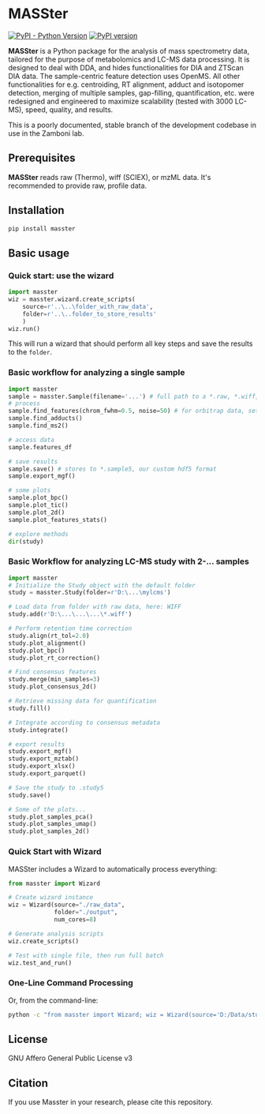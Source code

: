 # MASSter
[![PyPI - Python Version](https://img.shields.io/pypi/pyversions/masster)](https://badge.fury.io/py/masster)
[![PyPI version](https://badge.fury.io/py/masster.svg)](https://badge.fury.io/py/masster)

**MASSter** is a Python package for the analysis of mass spectrometry data, tailored for the purpose of metabolomics and LC-MS data processing. It is designed to deal with DDA, and hides functionalities for DIA and ZTScan DIA data. The sample-centric feature detection uses OpenMS. All other functionalities for e.g. centroiding, RT alignment, adduct and isotopomer detection, merging of multiple samples, gap-filling, quantification, etc. were redesigned and engineered to maximize scalability (tested with 3000 LC-MS), speed, quality, and results.

This is a poorly documented, stable branch of the development codebase in use in the Zamboni lab. 

## Prerequisites

**MASSter** reads raw (Thermo), wiff (SCIEX), or mzML data. It's recommended to provide raw, profile data.

## Installation

```bash
pip install masster
```

## Basic usage
### Quick start: use the wizard

```python
import masster
wiz = masster.wizard.create_scripts(
    source=r'..\..\folder_with_raw_data',
    folder=r'..\..folder_to_store_results'
    )
wiz.run()
```

This will run a wizard that should perform all key steps and save the results to the `folder`.

### Basic workflow for analyzing a single sample
```python
import masster
sample = masster.Sample(filename='...') # full path to a *.raw, *.wiff, or *.mzML file
# process
sample.find_features(chrom_fwhm=0.5, noise=50) # for orbitrap data, set noise to 1e5
sample.find_adducts()
sample.find_ms2()

# access data
sample.features_df

# save results
sample.save() # stores to *.sample5, our custom hdf5 format
sample.export_mgf()

# some plots
sample.plot_bpc()
sample.plot_tic()
sample.plot_2d()
sample.plot_features_stats()

# explore methods
dir(study)
```

### Basic Workflow for analyzing LC-MS study with 2-... samples

```python
import masster
# Initialize the Study object with the default folder
study = masster.Study(folder=r'D:\...\mylcms')

# Load data from folder with raw data, here: WIFF
study.add(r'D:\...\...\...\*.wiff')

# Perform retention time correction
study.align(rt_tol=2.0)
study.plot_alignment()
study.plot_bpc()
study.plot_rt_correction()

# Find consensus features
study.merge(min_samples=3)
study.plot_consensus_2d()

# Retrieve missing data for quantification
study.fill()

# Integrate according to consensus metadata
study.integrate()

# export results
study.export_mgf()
study.export_mztab()
study.export_xlsx()
study.export_parquet()

# Save the study to .study5
study.save()

# Some of the plots...
study.plot_samples_pca()
study.plot_samples_umap()
study.plot_samples_2d()
```

### Quick Start with Wizard
MASSter includes a Wizard to automatically process everything:

```python
from masster import Wizard

# Create wizard instance
wiz = Wizard(source="./raw_data", 
             folder="./output", 
             num_cores=8)

# Generate analysis scripts
wiz.create_scripts()

# Test with single file, then run full batch
wiz.test_and_run()
```

### One-Line Command Processing
Or, from the command-line:
```bash
python -c "from masster import Wizard; wiz = Wizard(source='D:/Data/studies/my_study/raw', folder='D:/Data/studies/my_study/masster'); wiz.create_scripts(); wiz.test_and_run()"
```

## License
GNU Affero General Public License v3

## Citation
If you use Masster in your research, please cite this repository.
